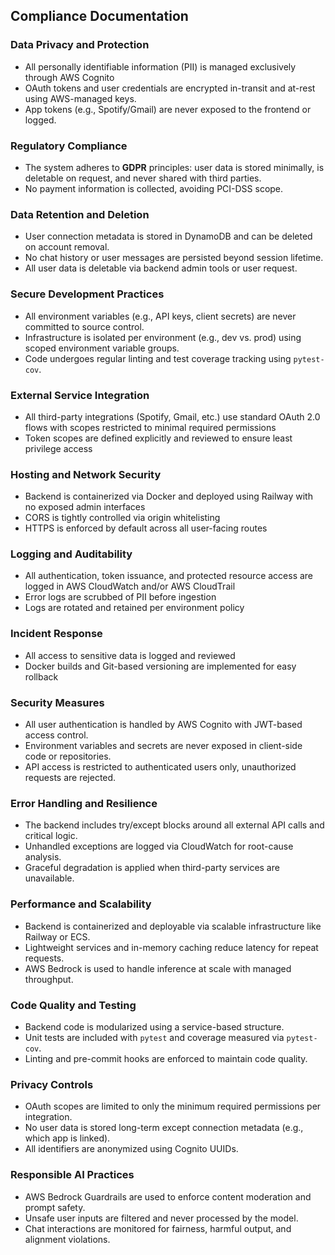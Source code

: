 ## Compliance Documentation

### Data Privacy and Protection

- All personally identifiable information (PII) is managed exclusively through AWS Cognito
- OAuth tokens and user credentials are encrypted in-transit and at-rest using AWS-managed keys.
- App tokens (e.g., Spotify/Gmail) are never exposed to the frontend or logged.

### Regulatory Compliance

- The system adheres to **GDPR** principles: user data is stored minimally, is deletable on request, and never shared with third parties.
- No payment information is collected, avoiding PCI-DSS scope.

### Data Retention and Deletion

- User connection metadata is stored in DynamoDB and can be deleted on account removal.
- No chat history or user messages are persisted beyond session lifetime.
- All user data is deletable via backend admin tools or user request.

### Secure Development Practices

- All environment variables (e.g., API keys, client secrets) are never committed to source control.
- Infrastructure is isolated per environment (e.g., dev vs. prod) using scoped environment variable groups.
- Code undergoes regular linting and test coverage tracking using `pytest-cov`.

### External Service Integration

- All third-party integrations (Spotify, Gmail, etc.) use standard OAuth 2.0 flows with scopes restricted to minimal required permissions
- Token scopes are defined explicitly and reviewed to ensure least privilege access

### Hosting and Network Security

- Backend is containerized via Docker and deployed using Railway with no exposed admin interfaces
- CORS is tightly controlled via origin whitelisting
- HTTPS is enforced by default across all user-facing routes

### Logging and Auditability

- All authentication, token issuance, and protected resource access are logged in AWS CloudWatch and/or AWS CloudTrail
- Error logs are scrubbed of PII before ingestion
- Logs are rotated and retained per environment policy

### Incident Response

- All access to sensitive data is logged and reviewed
- Docker builds and Git-based versioning are implemented for easy rollback

### Security Measures
- All user authentication is handled by AWS Cognito with JWT-based access control.
- Environment variables and secrets are never exposed in client-side code or repositories.
- API access is restricted to authenticated users only, unauthorized requests are rejected.

### Error Handling and Resilience
- The backend includes try/except blocks around all external API calls and critical logic.
- Unhandled exceptions are logged via CloudWatch for root-cause analysis.
- Graceful degradation is applied when third-party services are unavailable.

### Performance and Scalability
- Backend is containerized and deployable via scalable infrastructure like Railway or ECS.
- Lightweight services and in-memory caching reduce latency for repeat requests.
- AWS Bedrock is used to handle inference at scale with managed throughput.

### Code Quality and Testing
- Backend code is modularized using a service-based structure.
- Unit tests are included with `pytest` and coverage measured via `pytest-cov`.
- Linting and pre-commit hooks are enforced to maintain code quality.

### Privacy Controls
- OAuth scopes are limited to only the minimum required permissions per integration.
- No user data is stored long-term except connection metadata (e.g., which app is linked).
- All identifiers are anonymized using Cognito UUIDs.

### Responsible AI Practices
- AWS Bedrock Guardrails are used to enforce content moderation and prompt safety.
- Unsafe user inputs are filtered and never processed by the model.
- Chat interactions are monitored for fairness, harmful output, and alignment violations.